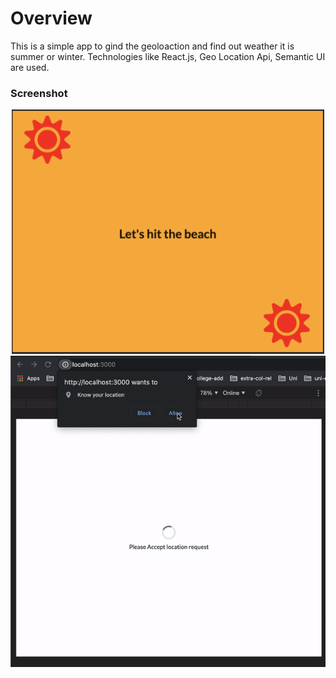 <h1>Overview</h1>
<p>
This is a simple app to gind the geoloaction and find out weather it is summer or winter. Technologies like React.js, Geo Location Api, Semantic UI are used. 
</p>

<h3>Screenshot</h3>

<div align="center">
    <img src="public/images/a.png" width="500px"> 
</div>

<div align="center">
    <img src="public/images/b.gif"> 
</div>


